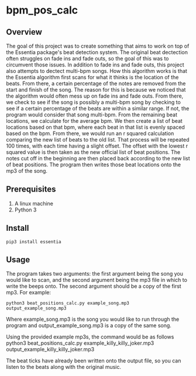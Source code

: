 # bpm_pos_calc

## Overview
The goal of this project was to create something that aims to work on top of the Essentia package's beat detection system.
The original beat dectection often struggles on fade ins and fade outs, so the goal of this was to circumvent those issues.
In addition to fade ins and fade outs, this project also attempts to dectect multi-bpm songs. How this algorithm works is that
the Essentia algorithm first scans for what it thinks is
the location of the beats. From there, a certain percentage of the notes are
removed from the start and finish of the song. The reason for this is because we noticed
that the algorithm would often mess up on fade ins and fade outs. From there, we check to
see if the song is possibly a multi-bpm song by checking to see if a certain percentage of
the beats are within a similar range. If not, the program would consider that song multi-bpm. From the remaining beat locations, we calculate for
the average bpm. We then create a list of beat locations based on that bpm, where each beat
in that list is evenly spaced based on the bpm. From there, we would run an r squared calculation
comparing the new list of beats to the old list. That process will be repeated 100 times, with
each time having a slight offset. The offset with the lowest r squared value is then taken as
the new official list of beat positions. The notes cut off in the beginning are then placed back
according to the new list of beat positions. The program then writes those beat locations onto
the mp3 of the song.

## Prerequisites 
1. A linux machine
2. Python 3

## Install
    pip3 install essentia

## Usage
The program takes two arguments: the first argument being the song you would like to scan, and the second argument being the mp3 file in which to write the beeps onto. The second argument should be a copy of the first mp3.
For example:

    python3 beat_positions_calc.py example_song.mp3 output_example_song.mp3
   
Where example_song.mp3 is the song you would like to run through the program and output_example_song.mp3 is a copy of the same song.

Using the provided example mp3s, the command would be as follows
        python3 beat_positions_calc.py example_killy_killy_joker.mp3 output_example_killy_killy_joker.mp3
        
The beat ticks have already been written onto the output file, so you can listen to the beats along with the original music.
